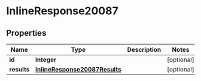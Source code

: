 
# InlineResponse20087

## Properties
Name | Type | Description | Notes
------------ | ------------- | ------------- | -------------
**id** | **Integer** |  |  [optional]
**results** | [**InlineResponse20087Results**](InlineResponse20087Results.md) |  |  [optional]



